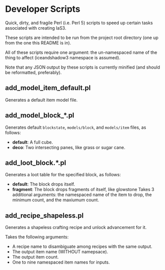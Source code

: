 # Developer Scripts

Quick, dirty, and fragile Perl (i.e. Perl 5) scripts to speed up certain tasks associated with creating IaS3.

These scripts are intended to be run from the project root directory
(one up from the one this README is in).

All of these scripts require one argument: the un-namespaced name of the thing to affect
(iceandshadow3 namespace is assumed).

Note that any JSON output by these scripts is currently minified (and should be reformatted, preferably).

## add_model_item_default.pl
Generates a default item model file.

## add_model_block_*.pl
Generates default `blockstate`, `models/block`, and `models/item` files, as follows:

* **default**: A full cube.
* **deco**: Two intersecting panes, like grass or sugar cane.

## add_loot_block.*.pl
Generates a loot table for the specified block, as follows:

* **default**: The block drops itself.
* **fragment**: The block drops fragments of itself, like glowstone
Takes 3 additional arguments: the namespaced name of the item to drop, the minimum count, and the maxiumum count.

## add_recipe_shapeless.pl
Generates a shapeless crafting recipe and unlock advancement for it.

Takes the following arguments:
* A recipe name to disambiguate among recipes with the same output.
* The output item name (WITHOUT namepsace).
* The output item count.
* One to nine namespaced item names for inputs.